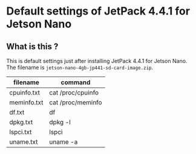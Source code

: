 # Default settings of JetPack 4.4.1 for Jetson Nano

## What is this ?

This is default settings just after installing JetPack 4.4.1 for Jetson Nano.
The filename is `jetson-nano-4gb-jp441-sd-card-image.zip`.

| filename    | command           |
|-------------|-------------------|
| cpuinfo.txt | cat /proc/cpuinfo |
| meminfo.txt | cat /proc/meminfo |
| df.txt      | df                |
| dpkg.txt    | dpkg -l           |
| lspci.txt   | lspci             |
| uname.txt   | uname -a          |
